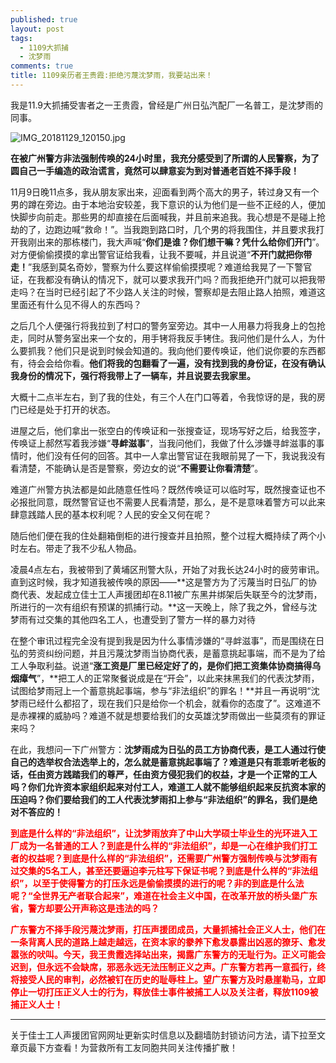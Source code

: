 ```yaml
---
published: true
layout: post
tags:
  - 1109大抓捕
  - 沈梦雨
comments: true
title: 1109亲历者王贵霞:拒绝污蔑沈梦雨，我要站出来！
---
```


我是11.9大抓捕受害者之一王贵霞，曾经是广州日弘汽配厂一名普工，是沈梦雨的同事。

<img src="https://i.loli.net/2018/11/29/5bffd3a695cd4.jpg" alt="IMG_20181129_120150.jpg" title="IMG_20181129_120150.jpg" />

**在被广州警方非法强制传唤的24小时里，我充分感受到了所谓的人民警察，为了圆自己一手编造的政治谎言，竟然可以肆意妄为到对普通老百姓不择手段！**

11月9日晚11点多，我从朋友家出来，迎面看到两个高大的男子，转过身又有一个男的蹲在旁边。由于本地治安较差，我下意识的认为他们是一些不正经的人，便加快脚步向前走。那些男的却直接在后面喊我，并且前来追我。我心想是不是碰上抢劫的了，边跑边喊“救命！”。当我跑到路口时，几个男的将我围住，并且要求我打开我刚出来的那栋楼门，我大声喊“**你们是谁？你们想干嘛？凭什么给你们开门**”。对方便偷偷摸摸的拿出警官证给我看，让我不要喊，并且说道“**不开门就把你带走！**”我感到莫名奇妙，警察为什么要这样偷偷摸摸呢？难道给我晃了一下警官证，在我都没有确认的情况下，就可以要求我开门吗？而我拒绝开门就可以把我带走吗？在当时已经引起了不少路人关注的时候，警察却是去阻止路人拍照，难道这里面还有什么见不得人的东西吗？

之后几个人便强行将我拉到了村口的警务室旁边。其中一人用暴力将我身上的包抢走，同时从警务室出来一个女的，用手铐将我反手铐住。我问他们是什么人，为什么要抓我？他们只是说到时候会知道的。我向他们要传唤证，他们说你要的东西都有，待会会给你看。**他们将我的包翻看了一遍，没有找到我的身份证，在没有确认我身份的情况下，强行将我带上了一辆车，并且说要去我家里。**

大概十二点半左右，到了我的住处，有三个人在门口等着，令我惊讶的是，我的房门已经是处于打开的状态。

进屋之后，他们拿出一张空白的传唤证和一张搜查证，现场写好之后，给我签字，传唤证上郝然写着我涉嫌“**寻衅滋事**”，当我问他们，我做了什么涉嫌寻衅滋事的事情时，他们没有任何的回答。其中一人拿出警官证在我眼前晃了一下，我说我没有看清楚，不能确认是否是警察，旁边女的说“**不需要让你看清楚**”。

难道广州警方执法都是如此随意任性吗？既然传唤证可以临时写，既然搜查证也不必报批同意，既然警官证也不需要人民看清楚，那么，是不是意味着警方可以此来肆意践踏人民的基本权利呢？人民的安全又何在呢？

随后他们便在我的住处翻箱倒柜的进行搜查并且拍照，整个过程大概持续了两个小时左右。带走了我不少私人物品。

凌晨4点左右，我被带到了黄埔区刑警大队，开始了对我长达24小时的疲劳审讯。直到这时候，我才知道我被传唤的原因——**这是警方为了污蔑当时日弘厂的协商代表、发起成立佳士工人声援团却在8.11被广东黑井绑架后失联至今的沈梦雨，所进行的一次有组织有预谋的抓捕行动。**这一天晚上，除了我之外，曾经与沈梦雨有过交集的其他四名工人，也遭受到了警方一样的暴力对待

在整个审讯过程完全没有提到我是因为什么事情涉嫌的“寻衅滋事”，而是围绕在日弘的劳资纠纷问题，并且污蔑沈梦雨当协商代表，是蓄意挑起事端，而不是为了给工人争取利益。说道“**涨工资是厂里已经定好了的，是你们把工资集体协商搞得乌烟瘴气**”，**把工人的正常聚餐说成是在“开会”，以此来抹黑我们的代表沈梦雨，试图给梦雨冠上一个蓄意挑起事端，参与“非法组织”的罪名！**并且一再说明“沈梦雨已经什么都招了，现在我们只是给你一个机会，就看你的态度了”。这难道不是赤裸裸的威胁吗？难道不就是想要给我们的女英雄沈梦雨做出一些莫须有的罪证来吗？

在此，我想问一下广州警方：**沈梦雨成为日弘的员工方协商代表，是工人通过行使自己的选举权合法选举上的，怎么就是蓄意挑起事端了？难道是只有乖乖听老板的话，任由资方践踏我们的尊严，任由资方侵犯我们的权益，才是一个正常的工人吗？你们允许资本家组织起来对付工人，难道工人就不能够组织起来反抗资本家的压迫吗？你们要给我们的工人代表沈梦雨扣上参与“非法组织”的罪名，我们是绝对不答应的！**

<span style="color: #ff0000;"><strong>到底是什么样的“非法组织”，让沈梦雨放弃了中山大学硕士毕业生的光环进入工厂成为一名普通的工人？到底是什么样的“非法组织”，却是一心在维护我们打工者的权益呢？到底是什么样的“非法组织”，还需要广州警方强制传唤与沈梦雨有过交集的5名工人，甚至还要逼迫李元柱写下保证书呢？到底是什么样的“非法组织”，以至于使得警方的打压永远是偷偷摸摸的进行的呢？非的到底是什么法呢？“全世界无产者联合起来”，难道在社会主义中国，在改革开放的桥头堡广东省，警方却要公开声称这是违法的吗？</strong></span>

<span style="color: #ff0000;"><strong>广东警方不择手段污蔑沈梦雨，打压声援团成员，大量抓捕社会正义人士，他们在一条背离人民的道路上越走越远，在资本家的豢养下愈发暴露出凶恶的獠牙、愈发嚣张的吠叫。今天，我王贵霞选择站出来，揭露广东警方的无耻行为。正义可能会迟到，但永远不会缺席，邪恶永远无法压制正义之声。广东警方若再一意孤行，终将接受人民的审判，必然被钉在历史的耻辱柱上。望广东警方及时悬崖勒马，立即停止一切打压正义人士的行为，释放佳士事件被捕工人以及关注者，释放1109被捕正义人士！</strong></span>

---
关于佳士工人声援团官网网址更新实时信息以及翻墙防封锁访问方法，请下拉至文章页最下方查看！为营救所有工友同胞共同关注传播扩散！

